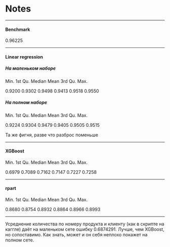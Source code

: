 # Notes
__________

#### Benchmark
0.96225

__________

#### Linear regression
##### На маленьком наборе
Min. 1st Qu.  Median    Mean 3rd Qu.    Max.

0.9200  0.9302  0.9498  0.9413  0.9518  0.9550
 
##### На полном наборе 
Min. 1st Qu.  Median    Mean 3rd Qu.    Max. 

 0.9224  0.9304  0.9479  0.9405  0.9505  0.9515

Та же фигня, разве что разброс поменьше

__________

#### XGBoost

Min. 1st Qu.  Median    Mean 3rd Qu.    Max. 

 0.6979  0.7089  0.7162  0.7147  0.7227  0.7258
 
__________

#### rpart

 Min. 1st Qu.  Median    Mean 3rd Qu.    Max. 
 
 0.8680  0.8754  0.8932  0.8864  0.8966  0.8993
 
 __________
 
 Усреднение количества по номеру продукта и клиенту (как в скрипте на каггле) даёт на маленьком сете ошибку 0.6874291. Лучше, чем XGBoost, но сопоставимо. Как знать, может и он себя неплохо покажет на полном сете.
 
 